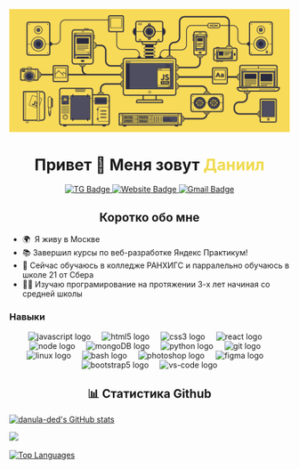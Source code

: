 <div align="center">
  <img src="assets/JS_Banner.gif" width="600">
  <h1>Привет 👋 Меня зовут <span style="color:#F0DB4F">Даниил</span></h1>
</div>

<div align="center">
    <!-- TG Badge -->
  <a href="https://t.me/ssilveri" target="_blank">
    <img src="https://img.shields.io/static/v1?message=Telegram&logo=telegram&label=&style=flat&color=2CA5E0&logoColor=white&labelColor=&style=for-the-badge" height="25" alt="TG Badge"  />
  </a>
    <!-- Website Badge -->
  <a href="http://danula-ded.github.io/Portfolio_Resume/" target="_blank">
    <img src="https://img.shields.io/badge/-Portfolio-47CCCC?style=flat&logo=Google-Chrome&logoColor=white&link=http://danula-ded.github.io/Portfolio_Resume/" height="40" alt="Website Badge"  />
  </a>
    <!-- Gmail Badge -->
  <a href="mailto:stupishin1597@yandex.ru" target="_blank">
    <img src="https://img.shields.io/badge/-Stupishin-c14438?style=flat&logo=Gmail&logoColor=white&link=mailto:stupishin1597@yandex.ru" height="25" alt="Gmail Badge"  />
  </a>
</div>

<div align="center">
  <!-- <img src="https://visitor-badge.laobi.icu/badge?page_id=danula-ded.danula-ded&"  /> -->
  
  ## Коротко обо мне
</div>

- 🌍  Я живу в Москве
- 📚 Завершил курсы по веб-разработке Яндекс Практикум!
- 🧠 Сейчас обучаюсь в колледже РАНХИГС и парралельно обучаюсь в школе 21 от Сбера 
- 👨‍💻 Изучаю програмирование на протяжении 3-х лет начиная со средней школы

### Навыки

<div align="center">
  <img src="https://skillicons.dev/icons?i=js" height="40" alt="javascript logo"  />
  <img width="12" />
  <img src="https://skillicons.dev/icons?i=html" height="40" alt="html5 logo"  />
  <img width="12" />
  <img src="https://skillicons.dev/icons?i=css" height="40" alt="css3 logo"  />
  <img width="12" />
  <img src="https://skillicons.dev/icons?i=react" height="40" alt="react logo"  />
  <img width="12" />
  <img src="https://skillicons.dev/icons?i=nodejs" height="40" alt="node logo"  />
  <img width="12" />
  <img src="https://skillicons.dev/icons?i=mongo" height="40" alt="mongoDB logo"  />
  <img width="12" />
  <img src="https://skillicons.dev/icons?i=py" height="40" alt="python logo"  />
  <img width="12" />
  <img src="https://skillicons.dev/icons?i=git" height="40" alt="git logo"  />
  <img width="12" />
  <img src="https://skillicons.dev/icons?i=linux" height="40" alt="linux logo"  />
  <img width="12" />
  <img src="https://skillicons.dev/icons?i=bash" height="40" alt="bash logo"  />
  <img width="12" />
  <img src="https://skillicons.dev/icons?i=ps" height="40" alt="photoshop logo"  />
  <img width="12" />
  <img src="https://skillicons.dev/icons?i=figma" height="40" alt="figma logo"  />
  <img width="12" />
  <img src="https://skillicons.dev/icons?i=bootstrap" height="40" alt="bootstrap5 logo"  />
  <img width="12" />
  <img src="https://skillicons.dev/icons?i=vscode" height="40" alt="vs-code logo"  />
</div>

<div align="center">
  <h2>📊 Статистика Github</h2>
</div>
<a href="http://www.github.com/danula-ded"><img src="https://github-readme-stats.vercel.app/api?username=danula-ded&show_icons=true&hide=&count_private=true&title_color=0891b2&text_color=ffffff&icon_color=0891b2&bg_color=1c1917&hide_border=true&show_icons=true" alt="danula-ded's GitHub stats" /></a>

<a href="http://www.github.com/danula-ded"><img src="https://github-readme-streak-stats.herokuapp.com/?user=danula-ded&stroke=ffffff&background=1c1917&ring=0891b2&fire=0891b2&currStreakNum=ffffff&currStreakLabel=0891b2&sideNums=ffffff&sideLabels=ffffff&dates=ffffff&hide_border=true" /></a>

<a href="https://github.com/danula-ded" align="left"><img src="https://github-readme-stats.vercel.app/api/top-langs/?username=danula-ded&theme=transparent&locale=ru&custom_title=Top%20%Languages" alt="Top Languages" /></a>

<!-- Это счетчик фоловеров, когда стану популярным надо будет активировать -->
<!-- <a href="https://www.github.com/danula-ded" target="_blank" rel="noreferrer"><img
src="https://img.shields.io/github/followers/danula-ded?logo=github&style=for-the-badge&color=0891b2&labelColor=27272a" /></a> -->

<!-- FIXME: исправить на мой GitHub -->
<!-- <a href='https://github.com/rahul-jha98/github-stats-transparent'>
  
![Stats Overview](https://raw.githubusercontent.com/rahul-jha98/github-stats-transparent/output/generated/overview.svg)
![Most Used Languages](https://raw.githubusercontent.com/rahul-jha98/github-stats-transparent/output/generated/languages.svg)
 -->
